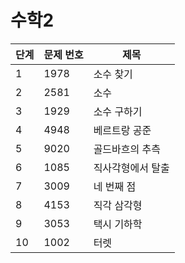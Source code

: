 # 수학2

| 단계 | 문제 번호 | 제목              |
| ---- | --------- | ----------------- |
| 1    | 1978      | 소수 찾기         |
| 2    | 2581      | 소수              |
| 3    | 1929      | 소수 구하기       |
| 4    | 4948      | 베르트랑 공준     |
| 5    | 9020      | 골드바흐의 추측   |
| 6    | 1085      | 직사각형에서 탈출 |
| 7    | 3009      | 네 번째 점        |
| 8    | 4153      | 직각 삼각형       |
| 9    | 3053      | 택시 기하학       |
| 10   | 1002      | 터렛              |
